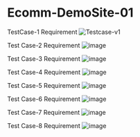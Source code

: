 # Ecomm-DemoSite-01
TestCase-1 Requirement
![Testcase-v1](https://github.com/GauravJ96/Ecomm-DemoSite-01/assets/91626540/2acb140f-489e-4a5c-b0fe-0eca91274214)

Test Case-2 Requirement
![image](https://github.com/GauravJ96/Ecomm-DemoSite-01/assets/91626540/bbfd3756-e502-4e41-84f1-9e4366c6c6f9)

Test Case-3 Requirement
![image](https://github.com/GauravJ96/Ecomm-DemoSite-Automation/assets/91626540/1df6a829-678a-4437-aa03-e9b949cdc8f3)

Test Case-4 Requirement
![image](https://github.com/GauravJ96/Ecomm-DemoSite-Automation/assets/91626540/ef4fe0c2-2809-46d4-bfac-6eea94121288)

Test Case-5 Requirement
![image](https://github.com/GauravJ96/Ecomm-DemoSite-Automation/assets/91626540/0d81a5ad-b6c7-4bdc-8dd3-bb4c08aee8ed)

Test Case-6 Requirement
![image](https://github.com/GauravJ96/Ecomm-DemoSite-Automation/assets/91626540/3a08d378-270a-4610-b43f-859de42d65d7)

Test Case-7 Requirement
![image](https://github.com/GauravJ96/Ecomm-DemoSite-Automation/assets/91626540/3066c937-8485-4133-9150-cae12e9ec0bb)

Test Case-8 Requirement
![image](https://github.com/GauravJ96/Ecomm-DemoSite-Automation/assets/91626540/3dc9cfbd-9619-47a7-afe6-1f26c1a8a1e8)
